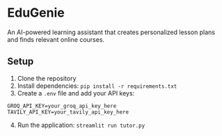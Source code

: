 # EduGenie

An AI-powered learning assistant that creates personalized lesson plans and finds relevant online courses.

## Setup

1. Clone the repository
2. Install dependencies:
```pip install -r requirements.txt```
3. Create a `.env` file and add your API keys:
```
GROQ_API_KEY=your_groq_api_key_here
TAVILY_API_KEY=your_tavily_api_key_here
```
4. Run the application:
```streamlit run tutor.py```
